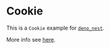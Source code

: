 # Cookie

This is a `Cookie` example for [`deno_nest`](https://nests.deno.dev/en-US).

More info see [here](https://nests.deno.dev/en-US/documentation/29_cookie).

